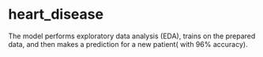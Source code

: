 # heart_disease
The model performs exploratory data analysis (EDA), trains on the prepared data, and then makes a prediction for a new patient( with 96% accuracy).
